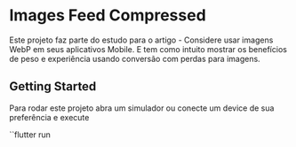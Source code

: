 # Images Feed Compressed

Este projeto faz parte do estudo para o artigo - Considere usar imagens WebP em seus aplicativos Mobile. E tem como intuito mostrar os benefícios de peso e experiência usando conversão com perdas para imagens.


## Getting Started

Para rodar este projeto abra um simulador ou conecte um device de sua preferência e execute

``flutter run


